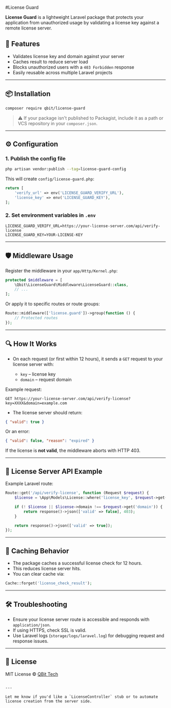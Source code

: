 #License Guard

**License Guard** is a lightweight Laravel package that protects your application from unauthorized usage by validating a license key against a remote license server.

## 🚀 Features

- Validates license key and domain against your server
- Caches result to reduce server load
- Blocks unauthorized users with a `403 Forbidden` response
- Easily reusable across multiple Laravel projects

---

## 📦 Installation

```bash
composer require qbit/license-guard
````

> ⚠️ If your package isn't published to Packagist, include it as a path or VCS repository in your `composer.json`.

---

## ⚙️ Configuration

### 1. Publish the config file

```bash
php artisan vendor:publish --tag=license-guard-config
```

This will create `config/license-guard.php`:

```php
return [
    'verify_url' => env('LICENSE_GUARD_VERIFY_URL'),
    'license_key' => env('LICENSE_GUARD_KEY'),
];
```

### 2. Set environment variables in `.env`

```env
LICENSE_GUARD_VERIFY_URL=https://your-license-server.com/api/verify-license
LICENSE_GUARD_KEY=YOUR-LICENSE-KEY
```

---

## 🛡️ Middleware Usage

Register the middleware in your `app/Http/Kernel.php`:

```php
protected $middleware = [
    \Qbit\LicenseGuard\Middleware\LicenseGuard::class,
    // ...
];
```

Or apply it to specific routes or route groups:

```php
Route::middleware(['license.guard'])->group(function () {
    // Protected routes
});
```

---

## 🔍 How It Works

* On each request (or first within 12 hours), it sends a `GET` request to your license server with:

  * `key` – license key
  * `domain` – request domain

Example request:

```
GET https://your-license-server.com/api/verify-license?key=XXXX&domain=example.com
```

* The license server should return:

```json
{ "valid": true }
```

Or an error:

```json
{ "valid": false, "reason": "expired" }
```

If the license is **not valid**, the middleware aborts with HTTP 403.

---

## 🧪 License Server API Example

Example Laravel route:

```php
Route::get('/api/verify-license', function (Request $request) {
    $license = \App\Models\License::where('license_key', $request->get('key'))->first();

    if (! $license || $license->domain !== $request->get('domain')) {
        return response()->json(['valid' => false], 403);
    }

    return response()->json(['valid' => true]);
});
```

---

## 🧠 Caching Behavior

* The package caches a successful license check for 12 hours.
* This reduces license server hits.
* You can clear cache via:

```php
Cache::forget('license_check_result');
```

---

## 🛠️ Troubleshooting

* Ensure your license server route is accessible and responds with `application/json`.
* If using HTTPS, check SSL is valid.
* Use Laravel logs (`storage/logs/laravel.log`) for debugging request and response issues.

---

## 🧾 License

MIT License © [QBit Tech](https://qbit-tech.com)

```

---

Let me know if you'd like a `LicenseController` stub or to automate license creation from the server side.
```

